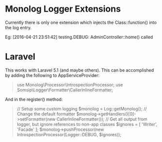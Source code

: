 # Monolog Logger Extensions

Currently there is only one extension which injects the Class::function() into the log entry.

Eg: [2016-04-21 23:51:42] testing.DEBUG: AdminController::home() called

# Laravel

This works with Laravel 5.1 (and maybe others). This can be accomplished by adding the following to AppServiceProvider:

> use Monolog\Processor\IntrospectionProcessor;
> use Somsip\Logger\Formatter\CallerInlineFormatter;

And in the register() method:
 
> // Setup some custom logging
> $monolog = Log::getMonolog();
> // Change the default formatter
> $monolog->getHandlers()[0]->setFormatter(new CallerInlineFormatter()); 
> // Get all output from logger, but ignore references to non-app classes
> $ignores = [
>     'Writer',
>     'Facade'
> ];
> $monolog->pushProcessor(new IntrospectionProcessor(Logger::DEBUG, $ignores));
